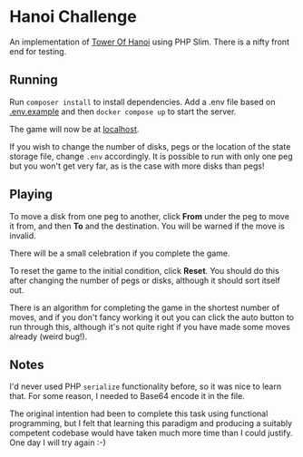 # Hanoi Challenge

An implementation of [Tower Of Hanoi](https://en.wikipedia.org/wiki/Tower_of_Hanoi) using PHP Slim. There is a nifty front end for testing.

## Running

Run ```composer install``` to install dependencies. Add a .env file based on [.env.example](./.env.example) and then ```docker compose up``` to start the server.

The game will now be at [localhost](http://localhost/).

If you wish to change the number of disks, pegs or the location of the state storage file, change ```.env``` accordingly. It is possible to run with only one peg but you won't get very far, as is the case with more disks than pegs!

## Playing

To move a disk from one peg to another, click **From** under the peg to move it from, and then **To** and the destination. You will be warned if the move is invalid.

There will be a small celebration if you complete the game.

To reset the game to the initial condition, click **Reset**. You should do this after changing the number of pegs or disks, although it should sort itself out.

There is an algorithm for completing the game in the shortest number of moves, and if you don't fancy working it out you can click the auto button to run through this, although it's not quite right if you have made some moves already (weird bug!).

## Notes

I'd never used PHP ```serialize``` functionality before, so it was nice to learn that. For some reason, I needed to Base64 encode it in the file.

The original intention had been to complete this task using functional programming, but I felt that learning this paradigm and producing a suitably competent codebase would have taken much more time than I could justify. One day I will try again :-)
